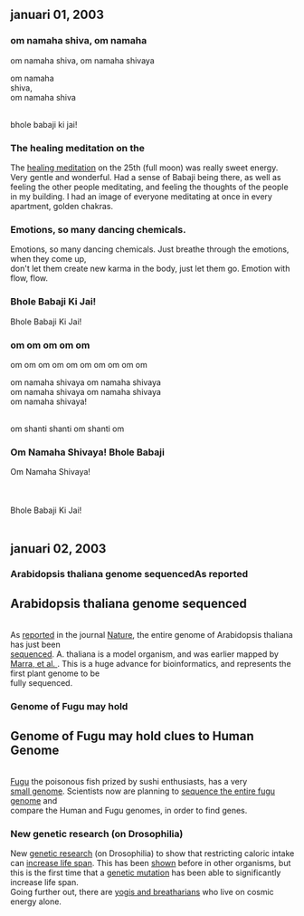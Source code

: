 ## januari 01, 2003

### om namaha shiva, om namaha

om namaha shiva, om namaha shivaya

om namaha <br />
shiva,<br />
om namaha shiva

<br />
bhole babaji ki jai!

### The healing meditation on the

The <a href="http://www.babaji.net">healing meditation</a> on the 25th (full
moon) was really sweet energy.  Very gentle and wonderful.  Had a sense of
Babaji being there, as well as feeling the other people meditating, and feeling
the thoughts of the people in my building.  I had an image of everyone
meditating at once in every apartment, golden chakras.

### Emotions, so many dancing chemicals.

Emotions, so many dancing chemicals.  Just breathe through the emotions, when
they come up, <br /> don't let them create new karma in the body, just let them
go.  Emotion with flow, flow.


### Bhole Babaji Ki Jai!

Bhole Babaji Ki Jai!

### om om om om om

om om om om om om om om om om 

om namaha shivaya om namaha shivaya<br />
om namaha shivaya om namaha shivaya<br />
om namaha shivaya!

<br />
om shanti shanti om shanti om

### Om Namaha Shivaya! Bhole Babaji

Om Namaha Shivaya!<br />
<br><br><br />
Bhole Babaji Ki Jai!<br />
<br>

## januari 02, 2003

### Arabidopsis thaliana genome sequencedAs reported

<h2>Arabidopsis thaliana genome sequenced</h2><br>As <a
href="http://www.nature.com/nature/links/001214/001214-1.html">reported</a> in
the journal <a href="http://www.nature.com">Nature</a>, the entire genome of
Arabidopsis thaliana has just been <a
href="http://http://www.nature.com/cgi-taf/DynaPage.taf?file=/nature/journal/v408/n6814/full/408791a0_fs.html"><br>sequenced</a>.
A. thaliana is a model organism, and was earlier mapped by <br><a
href="http://www.ncbi.nlm.nih.gov:80/entrez/query.fcgi?cmd=Retrieve&db=PubMed&list_uids=10391215&dopt=Abstract">Marra,
et al. </a>.  This is a huge advance for bioinformatics, and represents the
first plant genome to be<br>fully sequenced.

### Genome of Fugu may hold

<h2>Genome of Fugu may hold clues to Human Genome</h2><br><a
href="http://www.udel.edu/chem/white/teaching/CHEM647/CSP1Fugu.html">Fugu</a>
the poisonous fish prized by sushi enthusiasts, has a very <a
href="http://www.sfgate.com/cgi-bin/article.cgi?file=/chronicle/archive/2000/12/11/MN134713.DTL"><br>small
genome</a>. Scientists now are planning to <a
href="http://fugu.hgmp.mrc.ac.uk/fugu/pffp/pf.html">sequence the entire fugu
genome</a> and <br>compare the Human and Fugu genomes, in order to find genes.

### New genetic research (on Drosophilia)

New <a href="http://www.nytimes.com/2000/12/15/science/15AGIN.html">genetic
research</a> (on Drosophilia) to show that restricting caloric intake can <a
href="http://www.clas.ufl.edu/users/ardelt/Aging/Team8.htm">increase life
span</a>. This has been <a
href="http://www.sciam.com/2000/0600aging/0600taubes.html">shown</a> before in
other organisms, but this is the first time that a <a
href="http://sciencenow.sciencemag.org/cgi/content/full/2000/1214/1">genetic
mutation</a> has been able to significantly increase life span.  <br>Going
further out, there are <a
href="http://dir.yahoo.com/Society_and_Culture/Cultures_and_Groups/Breatharians/">yogis
and breatharians</a> who live on cosmic energy alone.
